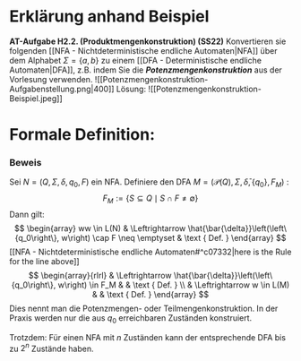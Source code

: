 # Erklärung anhand Beispiel
**AT-Aufgabe H2.2. (Produktmengenkonstruktion) (SS22)**
Konvertieren sie folgenden [[NFA - Nichtdeterministische endliche Automaten|NFA]] über dem Alphabet $\Sigma=\{a, b\}$ zu einem [[DFA - Deterministische endliche Automaten|DFA]], z.B. indem Sie die ***Potenzmengenkonstruktion*** aus der Vorlesung verwenden.
![[Potenzmengenkonstruktion-Aufgabenstellung.png|400]]
Lösung:
![[Potenzmengenkonstruktion-Beispiel.jpeg]]


# Formale Definition:
### Beweis
Sei $N=\left(Q, \Sigma, \delta, q_0, F\right)$ ein NFA.
Definiere den DFA $M=\left(\mathcal{P}(Q), \Sigma, \bar{\delta},\left\{q_0\right\}, F_M\right)$ :
$$
F_M:=\{S \subseteq Q \mid S \cap F \neq \emptyset\}
$$
Dann gilt:
$$
\begin{array}
ww \in L(N) & \Leftrightarrow \hat{\bar{\delta}}\left(\left\{q_0\right\}, w\right) \cap F \neq \emptyset & \text { Def. }
\end{array}
$$
[[NFA - Nichtdeterministische endliche Automaten#^c07332|here is the Rule for the line above]]
$$
	\begin{array}{rlrl}
	& \Leftrightarrow \hat{\bar{\delta}}\left(\left\{q_0\right\}, w\right) \in F_M & & \text { Def. } \\
	& \Leftrightarrow w \in L(M) & & \text { Def. }
	\end{array}
	$$
Dies nennt man die Potenzmengen- oder Teilmengenkonstruktion.
In der Praxis werden nur die aus $q_0$ erreichbaren Zuständen konstruiert.

Trotzdem: Für einen NFA mit $n$ Zuständen kann der entsprechende DFA bis zu $2^n$ Zustände haben.

